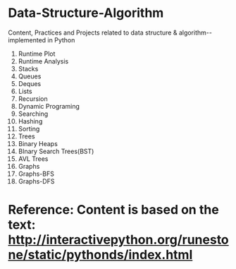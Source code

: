 # Data-Structure-Algorithm
Content, Practices and Projects related to data structure &amp; algorithm--implemented in Python 

1. Runtime Plot 
2. Runtime Analysis
3. Stacks
4. Queues 
5. Deques
6. Lists
7. Recursion 
8. Dynamic Programing 
9. Searching 
10. Hashing 
11. Sorting 
12. Trees 
13. Binary Heaps
14. BInary Search Trees(BST)
15. AVL Trees
16. Graphs
17. Graphs-BFS
18. Graphs-DFS


# Reference: Content is based on the text: http://interactivepython.org/runestone/static/pythonds/index.html
